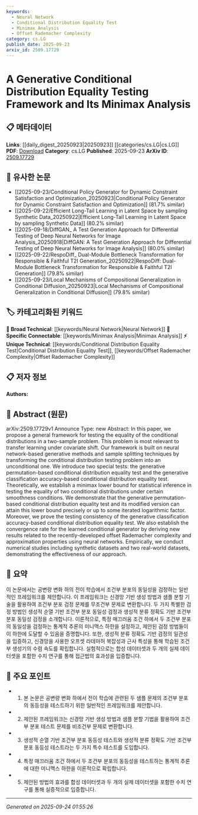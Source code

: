 ```yaml
---
keywords:
  - Neural Network
  - Conditional Distribution Equality Test
  - Minimax Analysis
  - Offset Rademacher Complexity
category: cs.LG
publish_date: 2025-09-23
arxiv_id: 2509.17729
---
```


<!-- KEYWORD_LINKING_METADATA:
{
  "processed_timestamp": "2025-09-24T01:55:26.642800",
  "vocabulary_version": "1.0",
  "selected_keywords": [
    "Neural Network",
    "Conditional Distribution Equality Test",
    "Minimax Analysis",
    "Offset Rademacher Complexity"
  ],
  "rejected_keywords": [],
  "similarity_scores": {
    "Neural Network": 0.79,
    "Conditional Distribution Equality Test": 0.82,
    "Minimax Analysis": 0.75,
    "Offset Rademacher Complexity": 0.78
  },
  "extraction_method": "AI_prompt_based",
  "budget_applied": true,
  "candidates_json": {
    "candidates": [
      {
        "surface": "neural network-based generative methods",
        "canonical": "Neural Network",
        "aliases": [
          "neural networks",
          "NN-based generative methods"
        ],
        "category": "broad_technical",
        "rationale": "Neural networks are fundamental to the proposed framework and connect well with existing literature on generative methods.",
        "novelty_score": 0.45,
        "connectivity_score": 0.88,
        "specificity_score": 0.65,
        "link_intent_score": 0.79
      },
      {
        "surface": "conditional distribution equality test",
        "canonical": "Conditional Distribution Equality Test",
        "aliases": [
          "CDET",
          "conditional distribution test"
        ],
        "category": "unique_technical",
        "rationale": "This is a unique technical term central to the paper's contribution, providing a specific method for testing distribution equality.",
        "novelty_score": 0.72,
        "connectivity_score": 0.65,
        "specificity_score": 0.85,
        "link_intent_score": 0.82
      },
      {
        "surface": "minimax lower bound",
        "canonical": "Minimax Analysis",
        "aliases": [
          "minimax bound",
          "minimax theory"
        ],
        "category": "specific_connectable",
        "rationale": "Minimax analysis is a critical theoretical component that links to broader statistical inference discussions.",
        "novelty_score": 0.58,
        "connectivity_score": 0.76,
        "specificity_score": 0.78,
        "link_intent_score": 0.75
      },
      {
        "surface": "offset Rademacher complexity",
        "canonical": "Offset Rademacher Complexity",
        "aliases": [
          "Rademacher complexity",
          "offset complexity"
        ],
        "category": "unique_technical",
        "rationale": "This concept is crucial for understanding the convergence rates in the paper, offering a new perspective on complexity measures.",
        "novelty_score": 0.68,
        "connectivity_score": 0.62,
        "specificity_score": 0.88,
        "link_intent_score": 0.78
      }
    ],
    "ban_list_suggestions": [
      "framework",
      "problem",
      "approach"
    ]
  },
  "decisions": [
    {
      "candidate_surface": "neural network-based generative methods",
      "resolved_canonical": "Neural Network",
      "decision": "linked",
      "scores": {
        "novelty": 0.45,
        "connectivity": 0.88,
        "specificity": 0.65,
        "link_intent": 0.79
      }
    },
    {
      "candidate_surface": "conditional distribution equality test",
      "resolved_canonical": "Conditional Distribution Equality Test",
      "decision": "linked",
      "scores": {
        "novelty": 0.72,
        "connectivity": 0.65,
        "specificity": 0.85,
        "link_intent": 0.82
      }
    },
    {
      "candidate_surface": "minimax lower bound",
      "resolved_canonical": "Minimax Analysis",
      "decision": "linked",
      "scores": {
        "novelty": 0.58,
        "connectivity": 0.76,
        "specificity": 0.78,
        "link_intent": 0.75
      }
    },
    {
      "candidate_surface": "offset Rademacher complexity",
      "resolved_canonical": "Offset Rademacher Complexity",
      "decision": "linked",
      "scores": {
        "novelty": 0.68,
        "connectivity": 0.62,
        "specificity": 0.88,
        "link_intent": 0.78
      }
    }
  ]
}
-->

# A Generative Conditional Distribution Equality Testing Framework and Its Minimax Analysis

## 📋 메타데이터

**Links**: [[daily_digest_20250923|20250923]] [[categories/cs.LG|cs.LG]]
**PDF**: [Download](https://arxiv.org/pdf/2509.17729.pdf)
**Category**: cs.LG
**Published**: 2025-09-23
**ArXiv ID**: [2509.17729](https://arxiv.org/abs/2509.17729)

## 🔗 유사한 논문
- [[2025-09-23/Conditional Policy Generator for Dynamic Constraint Satisfaction and Optimization_20250923|Conditional Policy Generator for Dynamic Constraint Satisfaction and Optimization]] (81.7% similar)
- [[2025-09-22/Efficient Long-Tail Learning in Latent Space by sampling Synthetic Data_20250922|Efficient Long-Tail Learning in Latent Space by sampling Synthetic Data]] (80.2% similar)
- [[2025-09-18/DiffGAN_ A Test Generation Approach for Differential Testing of Deep Neural Networks for Image Analysis_20250918|DiffGAN: A Test Generation Approach for Differential Testing of Deep Neural Networks for Image Analysis]] (80.0% similar)
- [[2025-09-22/RespoDiff_ Dual-Module Bottleneck Transformation for Responsible & Faithful T2I Generation_20250922|RespoDiff: Dual-Module Bottleneck Transformation for Responsible & Faithful T2I Generation]] (79.8% similar)
- [[2025-09-23/Local Mechanisms of Compositional Generalization in Conditional Diffusion_20250923|Local Mechanisms of Compositional Generalization in Conditional Diffusion]] (79.8% similar)

## 🏷️ 카테고리화된 키워드
**🧠 Broad Technical**: [[keywords/Neural Network|Neural Network]]
**🔗 Specific Connectable**: [[keywords/Minimax Analysis|Minimax Analysis]]
**⚡ Unique Technical**: [[keywords/Conditional Distribution Equality Test|Conditional Distribution Equality Test]], [[keywords/Offset Rademacher Complexity|Offset Rademacher Complexity]]

## 📋 저자 정보

**Authors:** 

## 📄 Abstract (원문)

arXiv:2509.17729v1 Announce Type: new 
Abstract: In this paper, we propose a general framework for testing the equality of the conditional distributions in a two-sample problem. This problem is most relevant to transfer learning under covariate shift. Our framework is built on neural network-based generative methods and sample splitting techniques by transforming the conditional distribution testing problem into an unconditional one. We introduce two special tests: the generative permutation-based conditional distribution equality test and the generative classification accuracy-based conditional distribution equality test. Theoretically, we establish a minimax lower bound for statistical inference in testing the equality of two conditional distributions under certain smoothness conditions. We demonstrate that the generative permutation-based conditional distribution equality test and its modified version can attain this lower bound precisely or up to some iterated logarithmic factor. Moreover, we prove the testing consistency of the generative classification accuracy-based conditional distribution equality test. We also establish the convergence rate for the learned conditional generator by deriving new results related to the recently-developed offset Rademacher complexity and approximation properties using neural networks. Empirically, we conduct numerical studies including synthetic datasets and two real-world datasets, demonstrating the effectiveness of our approach.

## 📝 요약

이 논문에서는 공변량 변화 하의 전이 학습에서 조건부 분포의 동일성을 검정하는 일반적인 프레임워크를 제안합니다. 이 프레임워크는 신경망 기반 생성 방법과 샘플 분할 기술을 활용하여 조건부 분포 검정 문제를 무조건부 문제로 변환합니다. 두 가지 특별한 검정 방법인 생성적 순열 기반 조건부 분포 동일성 검정과 생성적 분류 정확도 기반 조건부 분포 동일성 검정을 소개합니다. 이론적으로, 특정 매끄러움 조건 하에서 두 조건부 분포의 동일성을 검정하는 통계적 추론의 미니맥스 하한을 설정하고, 제안된 검정 방법들이 이 하한에 도달할 수 있음을 증명합니다. 또한, 생성적 분류 정확도 기반 검정의 일관성을 입증하고, 신경망을 사용한 오프셋 라데마허 복잡성과 근사 특성을 통해 학습된 조건부 생성기의 수렴 속도를 확립합니다. 실험적으로는 합성 데이터셋과 두 개의 실제 데이터셋을 포함한 수치 연구를 통해 접근법의 효과성을 입증합니다.

## 🎯 주요 포인트

- 1. 본 논문은 공변량 변화 하에서 전이 학습에 관련된 두 샘플 문제의 조건부 분포의 동등성을 테스트하기 위한 일반적인 프레임워크를 제안합니다.
- 2. 제안된 프레임워크는 신경망 기반 생성 방법과 샘플 분할 기법을 활용하여 조건부 분포 테스트 문제를 비조건부 문제로 변환합니다.
- 3. 생성적 순열 기반 조건부 분포 동등성 테스트와 생성적 분류 정확도 기반 조건부 분포 동등성 테스트라는 두 가지 특수 테스트를 도입합니다.
- 4. 특정 매끄러움 조건 하에서 두 조건부 분포의 동등성을 테스트하는 통계적 추론에 대한 미니맥스 하한을 이론적으로 확립합니다.
- 5. 제안된 방법의 효과를 합성 데이터셋과 두 개의 실제 데이터셋을 포함한 수치 연구를 통해 실증적으로 입증합니다.


---

*Generated on 2025-09-24 01:55:26*